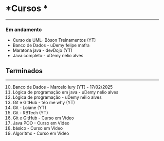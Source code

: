 # *Cursos *

---
### Em andamento

- Curso de UML- Bóson Treinamentos (YT)
- Banco de Dados - uDemy felipe mafra
- Maratona java - devDojo (YT)
- Java completo - uDemy nelio alves

## Terminados

---
10. Banco de Dados - Marcelo Iury (YT) - 17/02/2025
9. Lógica de programação em java - uDemy nelio alves
8. Lógica de programação - uDemy nélio alves
7. Git e GitHub - téo me why (YT)
6. Git - Loiane (YT)
5. Git - RBTech (YT)
4. Git e GitHub - Curso em Video
3. Java POO - Curso em Video
2. básico - Curso em Video
1. Algoritmo - Curso em Video
